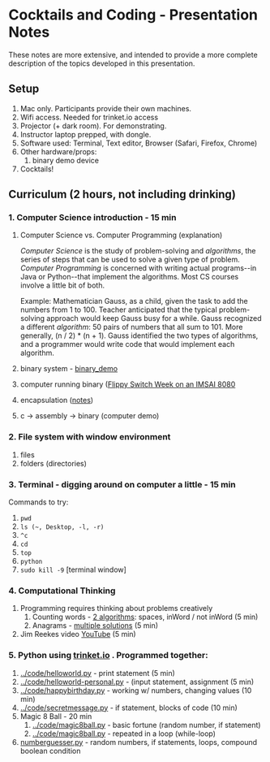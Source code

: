 Cocktails and Coding - Presentation Notes
=========================================

These notes are more extensive, and intended to provide a more complete
description of the topics developed in this presentation.

Setup
-----

1. Mac only. Participants provide their own machines.
2. Wifi access. Needed for trinket.io access
3. Projector (+ dark room). For demonstrating.
4. Instructor laptop prepped, with dongle.
5. Software used: Terminal, Text editor, Browser (Safari, Firefox, Chrome)
6. Other hardware/props:
    1. binary demo device
7. Cocktails!

Curriculum (2 hours, not including drinking)
--------------------------------------------

### 1. Computer Science introduction - 15 min
1. Computer Science vs. Computer Programming (explanation)  
    
    *Computer Science* is the study of problem-solving and *algorithms*, the series of steps that can be used to solve a given type of problem. *Computer Programming* is concerned with writing actual programs--in Java or Python--that implement the algorithms. Most CS courses involve a little bit of both.  
    
    Example: Mathematician Gauss, as a child, given the task to add the numbers from 1 to 100. Teacher anticipated that the typical problem-solving approach would keep Gauss busy for a while. Gauss recognized a different *algorithm*: 50 pairs of numbers that all sum to 101. More generally, (n / 2) * (n + 1). Gauss identified the two types of algorithms, and a programmer would write code that would implement each algorithm.
    
2. binary system - [binary_demo](./binary_demo/binary_demo.md)
3. computer running binary ([Flippy Switch Week on an IMSAI 8080](https://www.youtube.com/watch?v=wdP8WB8Dwbg)
4. encapsulation ([notes](./encapsulation.md))
5. c -> assembly -> binary  (computer demo)

### 2. File system with window environment
1. files
2. folders (directories)
 
### 3. Terminal - digging around on computer a little - 15 min  
Commands to try: 
1. `pwd`
2. `ls (~, Desktop, -l, -r)`
3. `^c`
4. `cd`
5. `top`
6. `python`
7. `sudo kill -9` [terminal window]

### 4. Computational Thinking
1. Programming requires thinking about problems creatively
    1. Counting words - [2 algorithms](./counting-words.md): spaces, inWord / not inWord (5 min)
    2. Anagrams - [multiple solutions](./anagrams.md) (5 min)
2. Jim Reekes video [YouTube](https://youtu.be/tmtrO2s7dYY) (5 min)

### 5. Python using [trinket.io](trinket.io) . Programmed together:
1. [../code/helloworld.py](./code/helloworld.py) - print statement (5 min)
2. [../code/helloworld-personal.py](./code/helloworld-personal.py) - (input statement, assignment (5 min)
3. [../code/happybirthday.py](./code/happybirthday.py) - working w/ numbers, changing values (10 min)
4. [../code/secretmessage.py](./code/secretmessage.py) - if statement, blocks of code (10 min)
5. Magic 8 Ball - 20 min  
    1. [../code/magic8ball.py](./code/magic8ball.py) - basic fortune (random number, if statement)
    2. [../code/magic8ball.py](./code/magic8ball-v2.py) - repeated in a loop (while-loop)
6. [numberguesser.py](numberguesser.py) - random numbers, if statements, loops, compound
                      boolean condition




